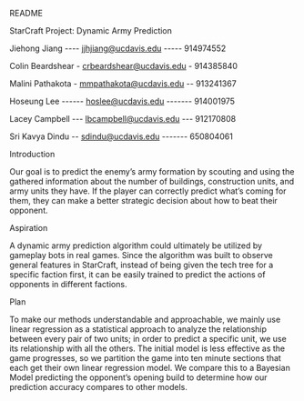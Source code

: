README


StarCraft Project: Dynamic Army Prediction


Jiehong Jiang ---- jjhjiang@ucdavis.edu ----- 914974552

Colin Beardshear - crbeardshear@ucdavis.edu - 914385840

Malini Pathakota - mmpathakota@ucdavis.edu -- 913241367

Hoseung Lee ------ hoslee@ucdavis.edu ------- 914001975

Lacey Campbell --- lbcampbell@ucdavis.edu --- 912170808

Sri Kavya Dindu -- sdindu@ucdavis.edu ------- 650804061


Introduction

Our goal is to predict the enemy’s army formation by scouting and using the
gathered information about the number of buildings, construction units, and
army units they have. If the player can correctly predict what’s coming for
them, they can make a better strategic decision about how to beat their
opponent.


Aspiration

A dynamic army prediction algorithm could ultimately be utilized by gameplay
bots in real games. Since the algorithm was built to observe general features
in StarCraft, instead of being given the tech tree for a specific faction
first, it can be easily trained to predict the actions of opponents in
different factions.


Plan

To make our methods understandable and approachable, we mainly use linear
regression as a statistical approach to analyze the relationship between every
pair of two units; in order to predict a specific unit, we use its relationship
with all the others. The initial model is less effective as the game
progresses, so we partition the game into ten minute sections that each get
their own linear regression model. We compare this to a Bayesian Model
predicting the opponent’s opening build to determine how our prediction
accuracy compares to other models.

